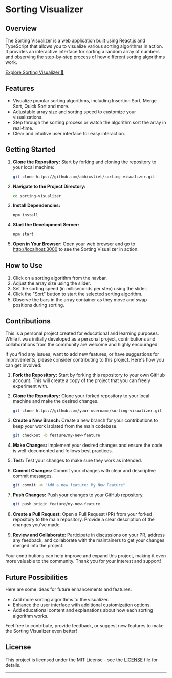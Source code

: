 # Sorting Visualizer

## Overview

The Sorting Visualizer is a web application built using React.js and TypeScript that allows you to visualize various sorting algorithms in action. It provides an interactive interface for sorting a random array of numbers and observing the step-by-step process of how different sorting algorithms work.

[Explore Sorting Visualizer 🙂](https://sorting-visualizer-web.vercel.app/)

## Features

- Visualize popular sorting algorithms, including Insertion Sort, Merge Sort, Quick Sort and more.
- Adjustable array size and sorting speed to customize your visualizations.
- Step through the sorting process or watch the algorithm sort the array in real-time.
- Clear and intuitive user interface for easy interaction.

## Getting Started

1. **Clone the Repository:** Start by forking and cloning the repository to your local machine:

   ```bash
   git clone https://github.com/abhixsliet/sorting-visualizer.git
   ```

2. **Navigate to the Project Directory:**

   ```bash
   cd sorting-visualizer
   ```

3. **Install Dependencies:**

   ```bash
   npm install
   ```

4. **Start the Development Server:**

   ```bash
   npm start
   ```

5. **Open in Your Browser:** Open your web browser and go to [http://localhost:3000](http://localhost:3000) to see the Sorting Visualizer in action.

## How to Use

1. Click on a sorting algorithm from the navbar.
2. Adjust the array size using the slider.
3. Set the sorting speed (in milliseconds per step) using the slider.
4. Click the "Sort" button to start the selected sorting algorithm.
5. Observe the bars in the array container as they move and swap positions during sorting.

## Contributions

This is a personal project created for educational and learning purposes. While it was initially developed as a personal project, contributions and collaborations from the community are welcome and highly encouraged.

If you find any issues, want to add new features, or have suggestions for improvements, please consider contributing to this project. Here's how you can get involved:

1. **Fork the Repository:** Start by forking this repository to your own GitHub account. This will create a copy of the project that you can freely experiment with.

2. **Clone the Repository:** Clone your forked repository to your local machine and make the desired changes.

   ```bash
   git clone https://github.com/your-username/sorting-visualizer.git
   ```

3. **Create a New Branch:** Create a new branch for your contributions to keep your work isolated from the main codebase.

   ```bash
   git checkout -b feature/my-new-feature
   ```

4. **Make Changes:** Implement your desired changes and ensure the code is well-documented and follows best practices.

5. **Test:** Test your changes to make sure they work as intended.

6. **Commit Changes:** Commit your changes with clear and descriptive commit messages.

   ```bash
   git commit -m "Add a new feature: My New Feature"
   ```

7. **Push Changes:** Push your changes to your GitHub repository.

   ```bash
   git push origin feature/my-new-feature
   ```

8. **Create a Pull Request:** Open a Pull Request (PR) from your forked repository to the main repository. Provide a clear description of the changes you've made.

9. **Review and Collaborate:** Participate in discussions on your PR, address any feedback, and collaborate with the maintainers to get your changes merged into the project.

Your contributions can help improve and expand this project, making it even more valuable to the community. Thank you for your interest and support!

## Future Possibilities

Here are some ideas for future enhancements and features:

- Add more sorting algorithms to the visualizer.
- Enhance the user interface with additional customization options.
- Add educational content and explanations about how each sorting algorithm works.

Feel free to contribute, provide feedback, or suggest new features to make the Sorting Visualizer even better!

## License

This project is licensed under the MIT License - see the [LICENSE](LICENSE) file for details.

---